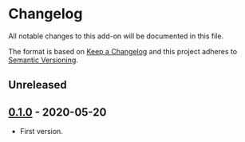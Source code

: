 # Changelog
All notable changes to this add-on will be documented in this file.

The format is based on [Keep a Changelog](https://keepachangelog.com/en/1.0.0/)
and this project adheres to [Semantic Versioning](https://semver.org/spec/v2.0.0.html).

## Unreleased


## [0.1.0] - 2020-05-20

- First version.

[0.1.0]: https://github.com/zaproxy/zap-extensions/releases/encoder-v0.1.0
